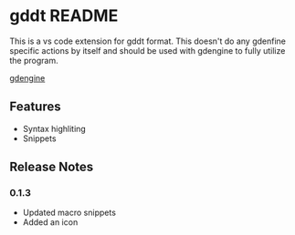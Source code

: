 # gddt README

This is a vs code extension for gddt format. This doesn't do any gdenfine
specific actions by itself and should be used with gdengine to fully utilize the
program.

[gdengine](https://github.com/simhyeon/gdengine)

## Features

- Syntax highliting
- Snippets

## Release Notes

### 0.1.3

- Updated macro snippets
- Added an icon